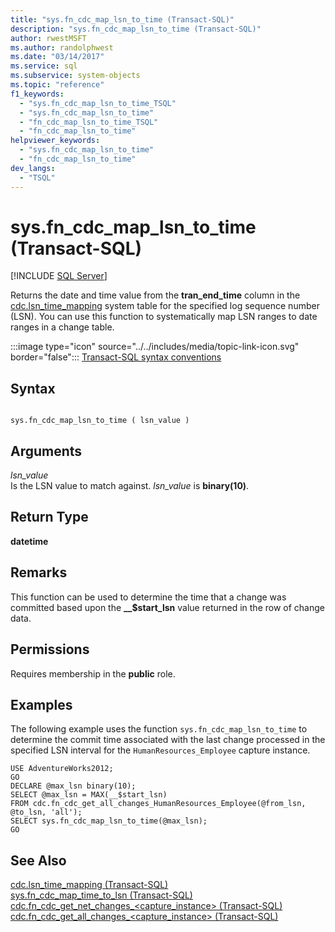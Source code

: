 ```yaml
---
title: "sys.fn_cdc_map_lsn_to_time (Transact-SQL)"
description: "sys.fn_cdc_map_lsn_to_time (Transact-SQL)"
author: rwestMSFT
ms.author: randolphwest
ms.date: "03/14/2017"
ms.service: sql
ms.subservice: system-objects
ms.topic: "reference"
f1_keywords:
  - "sys.fn_cdc_map_lsn_to_time_TSQL"
  - "sys.fn_cdc_map_lsn_to_time"
  - "fn_cdc_map_lsn_to_time_TSQL"
  - "fn_cdc_map_lsn_to_time"
helpviewer_keywords:
  - "sys.fn_cdc_map_lsn_to_time"
  - "fn_cdc_map_lsn_to_time"
dev_langs:
  - "TSQL"
---
```

# sys.fn_cdc_map_lsn_to_time (Transact-SQL)
[!INCLUDE [SQL Server](../../includes/applies-to-version/sqlserver.md)]

  Returns the date and time value from the **tran_end_time** column in the [cdc.lsn_time_mapping](../../relational-databases/system-tables/cdc-lsn-time-mapping-transact-sql.md) system table for the specified log sequence number (LSN). You can use this function to systematically map LSN ranges to date ranges in a change table.  
  
 :::image type="icon" source="../../includes/media/topic-link-icon.svg" border="false"::: [Transact-SQL syntax conventions](../../t-sql/language-elements/transact-sql-syntax-conventions-transact-sql.md)  
  
## Syntax  
  
```  
  
sys.fn_cdc_map_lsn_to_time ( lsn_value )  
```  
  
## Arguments  
 *lsn_value*  
 Is the LSN value to match against. *lsn_value* is **binary(10)**.  
  
## Return Type  
 **datetime**  
  
## Remarks  
 This function can be used to determine the time that a change was committed based upon the **__$start_lsn** value returned in the row of change data.  
  
## Permissions  
 Requires membership in the **public** role.  
  
## Examples  
 The following example uses the function `sys.fn_cdc_map_lsn_to_time` to determine the commit time associated with the last change processed in the specified LSN interval for the `HumanResources_Employee` capture instance.  
  
```  
USE AdventureWorks2012;  
GO  
DECLARE @max_lsn binary(10);  
SELECT @max_lsn = MAX(__$start_lsn)  
FROM cdc.fn_cdc_get_all_changes_HumanResources_Employee(@from_lsn, @to_lsn, 'all');  
SELECT sys.fn_cdc_map_lsn_to_time(@max_lsn);  
GO   
```  
  
## See Also  
 [cdc.lsn_time_mapping &#40;Transact-SQL&#41;](../../relational-databases/system-tables/cdc-lsn-time-mapping-transact-sql.md)   
 [sys.fn_cdc_map_time_to_lsn &#40;Transact-SQL&#41;](../../relational-databases/system-functions/sys-fn-cdc-map-time-to-lsn-transact-sql.md)   
 [cdc.fn_cdc_get_net_changes_&#60;capture_instance&#62; &#40;Transact-SQL&#41;](../../relational-databases/system-functions/cdc-fn-cdc-get-net-changes-capture-instance-transact-sql.md)   
 [cdc.fn_cdc_get_all_changes_&#60;capture_instance&#62;  &#40;Transact-SQL&#41;](../../relational-databases/system-functions/cdc-fn-cdc-get-all-changes-capture-instance-transact-sql.md)  
  
  
